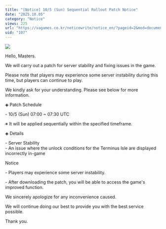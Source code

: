 ```yaml
---
title: "[Notice] 10/5 (Sun) Sequential Rollout Patch Notice"
date: "2025.10.05"
category: "Notice"
views: 225
url: "https://vagames.co.kr/noticewrite/notice_en/?pageid=2&mod=document&uid=107"
uid: "107"
---
```


![](/images/news/live/en/107-432b26e3.png)  

  

Hello, Masters.

  

We will carry out a patch for server stability and fixing issues in the game.

Please note that players may experience some server instability during this time, but players can continue to play.

We kindly ask for your understanding. Please see below for more information.

  

◈ Patch Schedule

\- 10/5 (Sun) 07:00 ~ 07:30 UTC

※ It will be applied sequentially within the specified timeframe.

  

◈ Details

\- Server Stability  
\- An issue where the unlock conditions for the Terminus Isle are displayed incorrectly in-game

  

Notice

\- Players may experience some server instability.

\- After downloading the patch, you will be able to access the game's improved function.

  

We sincerely apologize for any inconvenience caused.

We will continue doing our best to provide you with the best service possible.

  

Thank you.